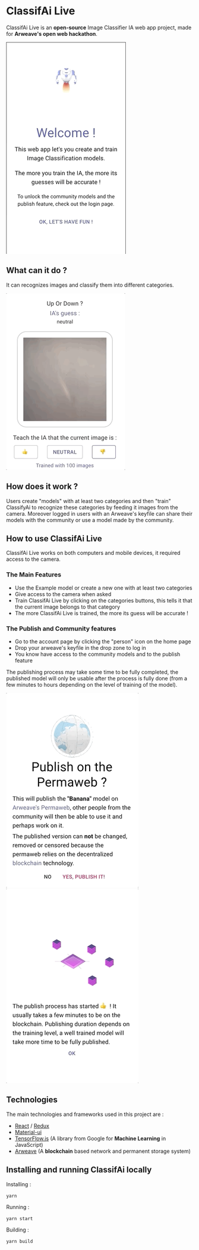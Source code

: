 # ClassifAi Live
ClassifAi Live is an __open-source__ Image Classifier IA web app project, made for __Arweave's open web hackathon__.

![intro-gif](readme_assets/intro.gif)

## What can it do ?
It can recognizes images and classify them into different categories.

![thumb-demo-gif](readme_assets/thumb-demo.gif)

## How does it work ?
Users create "models" with at least two categories and then "train" ClassifyAi to recognize these categories by feeding it images from the camera.
Moreover logged in users with an Arweave's keyfile can share their models with the community or use a model made by the community.

## How to use ClassifAi Live
ClassifAi Live works on both computers and mobile devices, it required access to the camera.

### The Main Features
* Use the Example model or create a new one with at least two categories
* Give access to the camera when asked
* Train ClassifAi Live by clicking on the categories buttons, this tells it that the current image belongs to that category
* The more ClassifAi Live is trained, the more its guess will be accurate !

### The Publish and Community features
* Go to the account page by clicking the "person" icon on the home page
* Drop your arweave's keyfile in the drop zone to log in
* You know have access to the community models and to the publish feature

The publishing process may take some time to be fully completed, the published model will only be usable after the process is fully done (from a few minutes to hours depending on the level of training of the model).

![publish-gif](readme_assets/publish.gif)
![publish-started-gif](readme_assets/publish-started.gif)

## Technologies
The main technologies and frameworks used in this project are :
* [React](https://reactjs.org/) / [Redux](https://redux.js.org/)
* [Material-ui](https://material-ui.com/)
* [TensorFlow.js](https://www.tensorflow.org/) (A library from Google for __Machine Learning__ in JavaScript)
* [Arweave](https://www.arweave.org/) (A __blockchain__ based network and permanent storage system)

## Installing and running ClassifAi locally
Installing :
```
yarn
```
Running : 
```
yarn start
```
Building : 
```
yarn build
```

